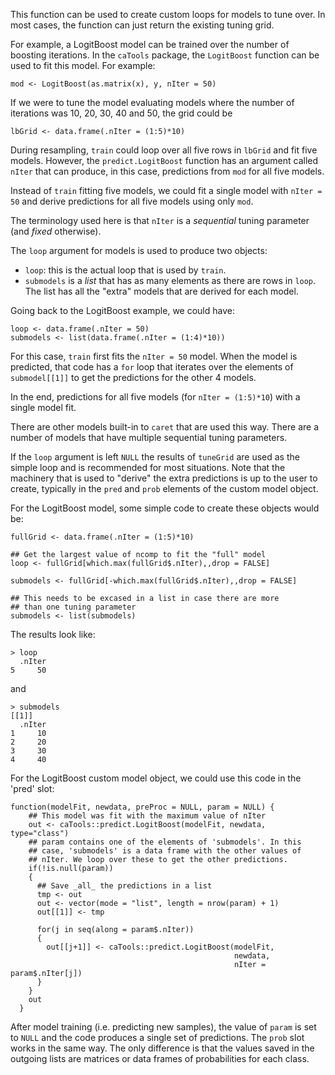 This function can be used to create custom loops for models to tune over. In most cases, the function can just return the existing tuning grid.

For example, a LogitBoost model can be trained over the number of boosting iterations. In the `caTools` package, the `LogitBoost` function can be used to fit this model. For example:

    mod <- LogitBoost(as.matrix(x), y, nIter = 50)
    
If we were to tune the model evaluating models where the number of iterations was 10, 20, 30, 40 and 50, the grid could be

    lbGrid <- data.frame(.nIter = (1:5)*10)    
    
During resampling, `train` could loop over all five rows in `lbGrid` and fit five models. However, the `predict.LogitBoost` function has an argument called `nIter` that can produce, in this case, predictions from `mod` for all five models. 

Instead of `train` fitting five models, we could fit a single model with `nIter = 50` and derive predictions for all five models using only `mod`. 

The terminology used here is that `nIter` is a _sequential_ tuning parameter (and _fixed_ otherwise). 

The `loop` argument for models is used to produce two objects:

 * `loop`: this is the actual loop that is used by `train`. 
 *  `submodels` is a _list_ that has as many elements as there are rows in `loop`. The list has all the "extra" models that are derived for each model.
 
Going back to the LogitBoost example, we could have:

    loop <- data.frame(.nIter = 50)
    submodels <- list(data.frame(.nIter = (1:4)*10))
    
For this case, `train` first fits the `nIter = 50` model. When the model is predicted, that code has a `for` loop that iterates over the elements of `submodel[[1]]` to get the predictions for the other 4 models. 

In the end, predictions for all five models (for `nIter = (1:5)*10`) with a single model fit. 

There are other models built-in to `caret` that are used this way. There are a number of models that have multiple sequential tuning parameters.

If the `loop` argument is left `NULL` the results of `tuneGrid` are used as the simple loop and is recommended for most situations. Note that the machinery that is used to "derive" the extra predictions is up to the user to create, typically in the `pred` and `prob` elements of the custom model object. 
    
For the LogitBoost model, some simple code to create these objects would be:

    fullGrid <- data.frame(.nIter = (1:5)*10)

    ## Get the largest value of ncomp to fit the "full" model
    loop <- fullGrid[which.max(fullGrid$.nIter),,drop = FALSE]
    
    submodels <- fullGrid[-which.max(fullGrid$.nIter),,drop = FALSE]

    ## This needs to be excased in a list in case there are more
    ## than one tuning parameter
    submodels <- list(submodels)    
    
The results look like:

    > loop      .nIter    5     50  
    
 and
 
    > submodels    [[1]]      .nIter    1     10    2     20    3     30    4     40

For the LogitBoost custom model object, we could use this code in the 'pred' slot:

    function(modelFit, newdata, preProc = NULL, param = NULL) {
        ## This model was fit with the maximum value of nIter
        out <- caTools::predict.LogitBoost(modelFit, newdata, type="class")
        ## param contains one of the elements of 'submodels'. In this 
        ## case, 'submodels' is a data frame with the other values of
        ## nIter. We loop over these to get the other predictions.
        if(!is.null(param))
        {
          ## Save _all_ the predictions in a list
          tmp <- out
          out <- vector(mode = "list", length = nrow(param) + 1)
          out[[1]] <- tmp
      
          for(j in seq(along = param$.nIter))
          {
            out[[j+1]] <- caTools::predict.LogitBoost(modelFit,
                                                      newdata,
                                                      nIter = param$.nIter[j])
          }
        }
        out                   
      }

After model training (i.e. predicting new samples), the value of `param` is set to `NULL` and the code produces a single set of predictions. The `prob` slot works in the same way. The only difference is that the values saved in the outgoing lists are matrices or data frames of probabilities for each class. 
    